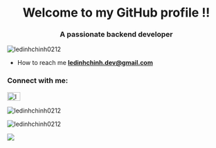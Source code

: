 <h1 align="center">Welcome to my GitHub profile !!</h1>
<h3 align="center">A passionate backend developer</h3>

<p align="left"> <img src="https://komarev.com/ghpvc/?username=ledinhchinh0212&label=Profile%20views&color=0e75b6&style=flat" alt="ledinhchinh0212" /> </p>

- How to reach me **ledinhchinh.dev@gmail.com**

<h3 align="left">Connect with me:</h3>
<p align="left">
<a href="https://linkedin.com/in/ledinhchinh0212" target="blank"><img align="center" src="https://raw.githubusercontent.com/rahuldkjain/github-profile-readme-generator/master/src/images/icons/Social/linked-in-alt.svg" alt="ledinhchinh0212" height="20" width="30" /></a>
</p>

<p><img align="center" src="https://github-readme-stats.vercel.app/api/top-langs?username=ledinhchinh0212&show_icons=true&locale=en&layout=compact" alt="ledinhchinh0212" /></p>

<p><img align="center" src="https://github-readme-streak-stats.herokuapp.com/?user=ledinhchinh0212&" alt="ledinhchinh0212" /></p>
<a href="#"><img src="http://github-profile-summary-cards.vercel.app/api/cards/profile-details?username=ledinhchinh0212&theme=buefy" /></a>
